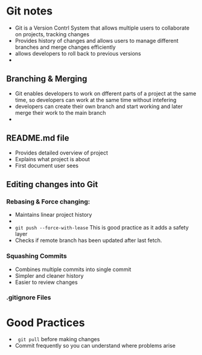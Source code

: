 # Git notes


- Git is a Version Contrl System that allows multiple users to collaborate on projects, tracking changes
- Provides history of changes and allows users to manage different branches and merge changes efficiently
- allows developers to roll back to previous versions
- 


## Branching & Merging

- Git enables developers to work on dfferent parts of a project at the same time, so developers can work at the same time without intefering
- developers can create their own branch and start working and later merge their work to the main branch
-

## README.md file

- Provides detailed overview of project
- Explains what project is about 
- First document user sees

## Editing changes into Git

### Rebasing & Force changing:

- Maintains linear project history 
- 
- ```git push --force-with-lease``` This is good practice as it adds a safety layer
- Checks if remote branch has been updated after last fetch.

### Squashing Commits
- Combines multiple commits into single commit
- Simpler and cleaner history
- Easier to review changes 

### .gitignore Files

# Good Practices
- ``` git pull``` before making changes
- Commit frequently so you can understand where problems arise

